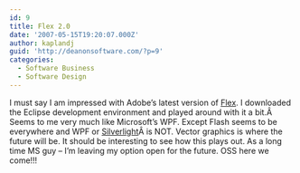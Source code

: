 ```yaml
---
id: 9
title: Flex 2.0
date: '2007-05-15T19:20:07.000Z'
author: kaplandj
guid: 'http://deanonsoftware.com/?p=9'
categories:
  - Software Business
  - Software Design
---
```

I must say I am impressed with Adobe’s latest version of [Flex](http://www.adobe.com/products/flex/). I downloaded the Eclipse development environment and played around with it a bit.Â  Seems to me very much like Microsoft’s WPF. Except Flash seems to be everywhere and WPF or [Silverlight](http://www.microsoft.com/silverlight/default01.aspx)Â is NOT. Vector graphics is where the future will be. It should be interesting to see how this plays out. As a long time MS guy – I’m leaving my option open for the future. OSS here we come!!!
